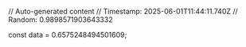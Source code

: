 // Auto-generated content
// Timestamp: 2025-06-01T11:44:11.740Z
// Random: 0.9898571903643332

const data = 0.6575248494501609;